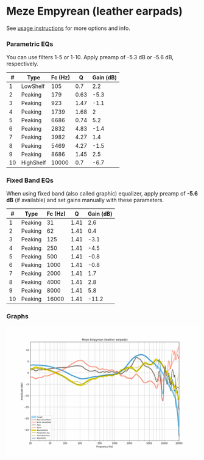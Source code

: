 # Meze Empyrean (leather earpads)
See [usage instructions](https://github.com/jaakkopasanen/AutoEq#usage) for more options and info.

### Parametric EQs
You can use filters 1-5 or 1-10. Apply preamp of -5.3 dB or -5.6 dB, respectively.

|   # | Type      |   Fc (Hz) |    Q |   Gain (dB) |
|-----|-----------|-----------|------|-------------|
|   1 | LowShelf  |       105 | 0.7  |         2.2 |
|   2 | Peaking   |       179 | 0.63 |        -5.3 |
|   3 | Peaking   |       923 | 1.47 |        -1.1 |
|   4 | Peaking   |      1739 | 1.68 |         2   |
|   5 | Peaking   |      6686 | 0.74 |         5.2 |
|   6 | Peaking   |      2832 | 4.83 |        -1.4 |
|   7 | Peaking   |      3982 | 4.27 |         1.4 |
|   8 | Peaking   |      5469 | 4.27 |        -1.5 |
|   9 | Peaking   |      8686 | 1.45 |         2.5 |
|  10 | HighShelf |     10000 | 0.7  |        -6.7 |

### Fixed Band EQs
When using fixed band (also called graphic) equalizer, apply preamp of **-5.6 dB** (if available) and set gains manually with these parameters.

|   # | Type    |   Fc (Hz) |    Q |   Gain (dB) |
|-----|---------|-----------|------|-------------|
|   1 | Peaking |        31 | 1.41 |         2.6 |
|   2 | Peaking |        62 | 1.41 |         0.4 |
|   3 | Peaking |       125 | 1.41 |        -3.1 |
|   4 | Peaking |       250 | 1.41 |        -4.5 |
|   5 | Peaking |       500 | 1.41 |        -0.8 |
|   6 | Peaking |      1000 | 1.41 |        -0.8 |
|   7 | Peaking |      2000 | 1.41 |         1.7 |
|   8 | Peaking |      4000 | 1.41 |         2.8 |
|   9 | Peaking |      8000 | 1.41 |         5.8 |
|  10 | Peaking |     16000 | 1.41 |       -11.2 |

### Graphs
![](./Meze%20Empyrean%20(leather%20earpads).png)
